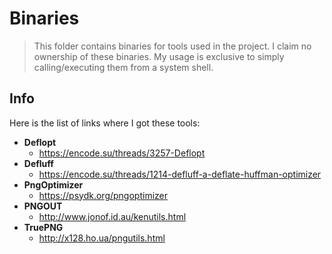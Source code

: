 # Binaries

> This folder contains binaries for tools used in the project.
> I claim no ownership of these binaries.
> My usage is exclusive to simply calling/executing them from a system shell.

## Info

Here is the list of links where I got these tools:

- **Deflopt**
  - <https://encode.su/threads/3257-Deflopt>
- **Defluff**
  - <https://encode.su/threads/1214-defluff-a-deflate-huffman-optimizer>
- **PngOptimizer**
  - <https://psydk.org/pngoptimizer>
- **PNGOUT**
  - <http://www.jonof.id.au/kenutils.html>
- **TruePNG**
  - <http://x128.ho.ua/pngutils.html>
